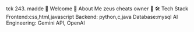 tck 243. madde
👋 Welcome
🚀 About Me
zeus cheats owner 👑
🛠️ Tech Stack
Frontend:css,html,javascript
Backend: python,c,java
Database:mysql
AI Engineering: Gemini API, OpenAI

<!---
ebhack/ebhack is a ✨ special ✨ repository because its `README.md` (this file) appears on your GitHub profile.
You can click the Preview link to take a look at your changes.
--->
